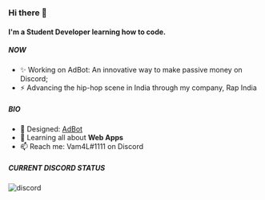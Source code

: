 ### Hi there 👋

#### I'm a Student Developer learning how to code.

##### NOW

- ✨ Working on AdBot: An innovative way to make passive money on Discord;
- ⚡ Advancing the hip-hop scene in India through my company, Rap India

##### BIO

- 🌱 Designed: [AdBot](https://discord.com/api/oauth2/authorize?client_id=925544021546393623&permissions=8&scope=bot)
- 🔭 Learning all about **Web Apps**
- 📫 Reach me: Vam4L#1111 on Discord

##### CURRENT DISCORD STATUS

![discord](https://discord.c99.nl/widget/theme-4/709610174184423484.png)
<!--
**vamshiravula/vamshiravula** is a ✨ _special_ ✨ repository because its `README.md` (this file) appears on your GitHub profile.

Here are some ideas to get you started:

- 🔭 I’m currently working on ...
- 🌱 I’m currently learning ...
- 👯 I’m looking to collaborate on ...
- 🤔 I’m looking for help with ...
- 💬 Ask me about ...
- 📫 How to reach me: ...
- 😄 Pronouns: ...
- ⚡ Fun fact: ...
-->
